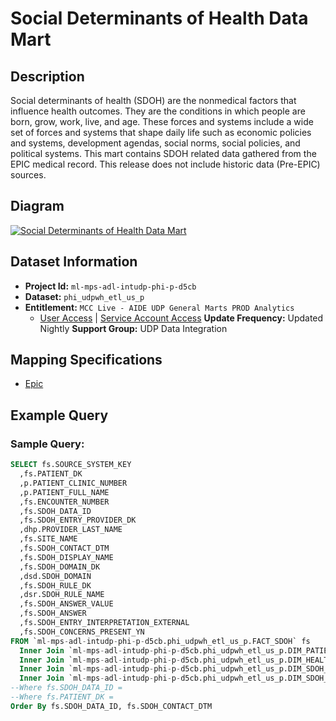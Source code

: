 # Social Determinants of Health Data Mart

## Description

Social determinants of health (SDOH) are the nonmedical factors that influence health outcomes. They are the conditions in which people are born, grow, work, live, and age. These forces and systems include a wide set of forces and systems that shape daily life such as economic policies and systems, development agendas, social norms, social policies, and political systems.
This mart contains SDOH related data gathered from the EPIC medical record. This release does not include historic data (Pre-EPIC) sources.

## Diagram

[![Social Determinants of Health Data Mart](/assets/images/fact_sdoh-fea6d849ef7915ecdb298fb77c81c5ce.PNG)](/assets/files/FACT_SDOH-6137d34850d36305ac1c22248e7b1b47.pdf)

## Dataset Information

- **Project Id:** `ml-mps-adl-intudp-phi-p-d5cb`
- **Dataset:** `phi_udpwh_etl_us_p`
- **Entitlement:** `MCC Live - AIDE UDP General Marts PROD Analytics`
  - [User Access](/docs/data-analytics/user-access) | [Service Account Access](/docs/data-analytics/service-account-access)
**Update Frequency:** Updated Nightly
**Support Group:** UDP Data Integration

## Mapping Specifications

- [Epic](/assets/files/Social_Determinants_Of_Health_Source_2_Target-827241345638d37f12895c90d48fe175.xlsx)

## Example Query

### Sample Query:

```sql
SELECT fs.SOURCE_SYSTEM_KEY
  ,fs.PATIENT_DK
  ,p.PATIENT_CLINIC_NUMBER
  ,p.PATIENT_FULL_NAME
  ,fs.ENCOUNTER_NUMBER
  ,fs.SDOH_DATA_ID
  ,fs.SDOH_ENTRY_PROVIDER_DK
  ,dhp.PROVIDER_LAST_NAME
  ,fs.SITE_NAME
  ,fs.SDOH_CONTACT_DTM
  ,fs.SDOH_DISPLAY_NAME
  ,fs.SDOH_DOMAIN_DK
  ,dsd.SDOH_DOMAIN
  ,fs.SDOH_RULE_DK
  ,dsr.SDOH_RULE_NAME
  ,fs.SDOH_ANSWER_VALUE
  ,fs.SDOH_ANSWER
  ,fs.SDOH_ENTRY_INTERPRETATION_EXTERNAL
  ,fs.SDOH_CONCERNS_PRESENT_YN
FROM `ml-mps-adl-intudp-phi-p-d5cb.phi_udpwh_etl_us_p.FACT_SDOH` fs
  Inner Join `ml-mps-adl-intudp-phi-p-d5cb.phi_udpwh_etl_us_p.DIM_PATIENT` p On fs.PATIENT_DK = p.PATIENT_DK
  Inner Join `ml-mps-adl-intudp-phi-p-d5cb.phi_udpwh_etl_us_p.DIM_HEALTHCARE_PROVIDER` dhp On fs.SDOH_ENTRY_PROVIDER_DK = dhp.PROVIDER_DK
  Inner Join `ml-mps-adl-intudp-phi-p-d5cb.phi_udpwh_etl_us_p.DIM_SDOH_DOMAIN` dsd On fs.SDOH_DOMAIN_DK = dsd.SDOH_DOMAIN_DK
  Inner Join `ml-mps-adl-intudp-phi-p-d5cb.phi_udpwh_etl_us_p.DIM_SDOH_RULE` dsr On fs.SDOH_RULE_DK = dsr.SDOH_RULE_DK
--Where fs.SDOH_DATA_ID =
--Where fs.PATIENT_DK =
Order By fs.SDOH_DATA_ID, fs.SDOH_CONTACT_DTM
```
